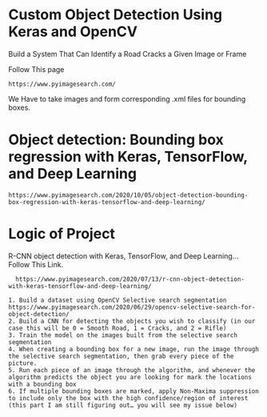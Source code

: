 # Custom Object Detection Using Keras and OpenCV

Build a System That Can Identify a Road Cracks a Given Image or Frame

Follow This page
    
    https://www.pyimagesearch.com/
    
We Have to take images and form corresponding .xml files for bounding boxes.

# Object detection: Bounding box regression with Keras, TensorFlow, and Deep Learning
    https://www.pyimagesearch.com/2020/10/05/object-detection-bounding-box-regression-with-keras-tensorflow-and-deep-learning/
    
# Logic of Project
R-CNN object detection with Keras, TensorFlow, and Deep Learning... Follow This Link.
      
      https://www.pyimagesearch.com/2020/07/13/r-cnn-object-detection-with-keras-tensorflow-and-deep-learning/

    1. Build a dataset using OpenCV Selective search segmentation
    https://www.pyimagesearch.com/2020/06/29/opencv-selective-search-for-object-detection/
    2. Build a CNN for detecting the objects you wish to classify (in our case this will be 0 = Smooth Road, 1 = Cracks, and 2 = Rifle)
    3. Train the model on the images built from the selective search segmentation
    4. When creating a bounding box for a new image, run the image through the selective search segmentation, then grab every piece of the picture.
    5. Run each piece of an image through the algorithm, and whenever the algorithm predicts the object you are looking for mark the locations with a bounding box
    6. If multiple bounding boxes are marked, apply Non-Maxima suppression to include only the box with the high confidence/region of interest (this part I am still figuring out… you will see my issue below)
    
 
 
